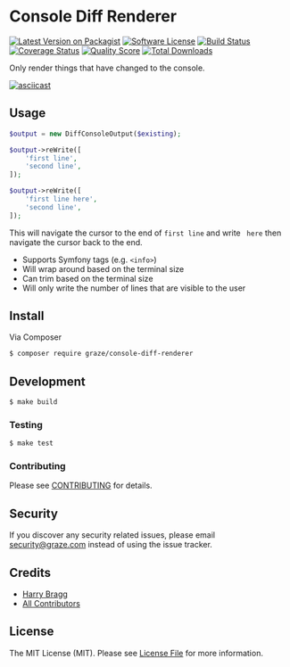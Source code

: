 # Console Diff Renderer

[![Latest Version on Packagist](https://img.shields.io/packagist/v/graze/console-diff-renderer.svg?style=flat-square)](https://packagist.org/packages/graze/console-diff-renderer)
[![Software License](https://img.shields.io/badge/license-MIT-brightgreen.svg?style=flat-square)](LICENSE.md)
[![Build Status](https://img.shields.io/travis/graze/console-diff-renderer/master.svg?style=flat-square)](https://travis-ci.org/graze/console-diff-renderer)
[![Coverage Status](https://img.shields.io/scrutinizer/coverage/g/graze/console-diff-renderer.svg?style=flat-square)](https://scrutinizer-ci.com/g/graze/console-diff-renderer/code-structure)
[![Quality Score](https://img.shields.io/scrutinizer/g/graze/console-diff-renderer.svg?style=flat-square)](https://scrutinizer-ci.com/g/graze/console-diff-renderer)
[![Total Downloads](https://img.shields.io/packagist/dt/graze/console-diff-renderer.svg?style=flat-square)](https://packagist.org/packages/graze/console-diff-renderer)

Only render things that have changed to the console.

[![asciicast](https://asciinema.org/a/9233umuuyo8gi0gifmnudjz26.png)](https://asciinema.org/a/9233umuuyo8gi0gifmnudjz26)

## Usage

```php
$output = new DiffConsoleOutput($existing);

$output->reWrite([
    'first line',
    'second line',
]);

$output->reWrite([
    'first line here',
    'second line',
]);
```

This will navigate the cursor to the end of `first line` and write ` here` then navigate the cursor back to the end.

 - Supports Symfony tags (e.g. `<info>`)
 - Will wrap around based on the terminal size
 - Can trim based on the terminal size
 - Will only write the number of lines that are visible to the user

## Install

Via Composer

``` bash
$ composer require graze/console-diff-renderer
```

## Development

```bash
$ make build
```

### Testing

```bash
$ make test
```

### Contributing

Please see [CONTRIBUTING](CONTRIBUTING.md) for details.

## Security

If you discover any security related issues, please email security@graze.com instead of using the issue tracker.

## Credits

- [Harry Bragg](https://github.com/h-bragg)
- [All Contributors](../../contributors)

## License

The MIT License (MIT). Please see [License File](LICENSE.md) for more information.

